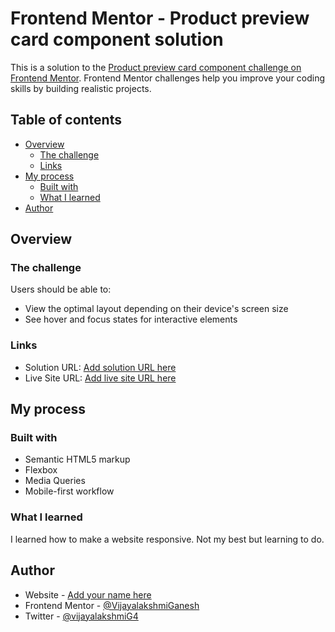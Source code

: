 # Frontend Mentor - Product preview card component solution

This is a solution to the [Product preview card component challenge on Frontend Mentor](https://www.frontendmentor.io/challenges/product-preview-card-component-GO7UmttRfa). Frontend Mentor challenges help you improve your coding skills by building realistic projects. 

## Table of contents

- [Overview](#overview)
  - [The challenge](#the-challenge)
  - [Links](#links)
- [My process](#my-process)
  - [Built with](#built-with)
  - [What I learned](#what-i-learned)
- [Author](#author)

## Overview

### The challenge

Users should be able to:

- View the optimal layout depending on their device's screen size
- See hover and focus states for interactive elements

### Links

- Solution URL: [Add solution URL here](https://github.com/VijayalakshmiGanesh/product-preview-card-component-main)
- Live Site URL: [Add live site URL here](https://product-preview-cardcomponent.netlify.app/)

## My process

### Built with

- Semantic HTML5 markup
- Flexbox
- Media Queries
- Mobile-first workflow

### What I learned

I learned how to make a website responsive. Not my best but learning to do.

## Author

- Website - [Add your name here](https://product-preview-cardcomponent.netlify.app/)
- Frontend Mentor - [@VijayalakshmiGanesh](https://www.frontendmentor.io/profile/yourusername)
- Twitter - [@vijayalakshmiG4](https://www.twitter.com/yourusername)


